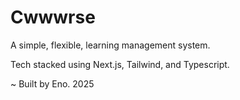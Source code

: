 # Cwwwrse

A simple, flexible, learning management system.

Tech stacked using Next.js, Tailwind, and Typescript.

~ Built by Eno. 2025